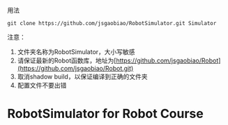 用法

`git clone https://github.com/jsgaobiao/RobotSimulator.git Simulator`

注意：

1. 文件夹名称为RobotSimulator，大小写敏感
2. 请保证最新的Robot函数库，地址为[https://github.com/jsgaobiao/Robot](https://github.com/jsgaobiao/Robot.git)
3. 取消shadow build，以保证编译到正确的文件夹
4. 配置文件不要出错

# RobotSimulator for Robot Course

